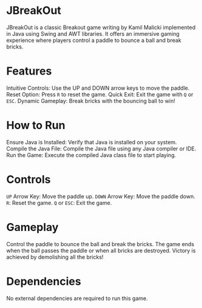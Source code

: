 # JBreakOut

JBreakOut is a classic Breakout game writing by Kamil Malicki implemented in Java using Swing and AWT libraries. It offers an immersive gaming experience where players control a paddle to bounce a ball and break bricks.

# Features  
Intuitive Controls: Use the UP and DOWN arrow keys to move the paddle.
Reset Option: Press `R` to reset the game.
Quick Exit: Exit the game with `Q` or `ESC`.
Dynamic Gameplay: Break bricks with the bouncing ball to win!

# How to Run
Ensure Java is Installed: Verify that Java is installed on your system.
Compile the Java File: Compile the Java file using any Java compiler or IDE.
Run the Game: Execute the compiled Java class file to start playing.

# Controls
`UP` Arrow Key: Move the paddle up.
`DOWN` Arrow Key: Move the paddle down.
`R`: Reset the game.
`Q` or `ESC`: Exit the game.

# Gameplay
Control the paddle to bounce the ball and break the bricks.
The game ends when the ball passes the paddle or when all bricks are destroyed.
Victory is achieved by demolishing all the bricks!

# Dependencies
No external dependencies are required to run this game.

